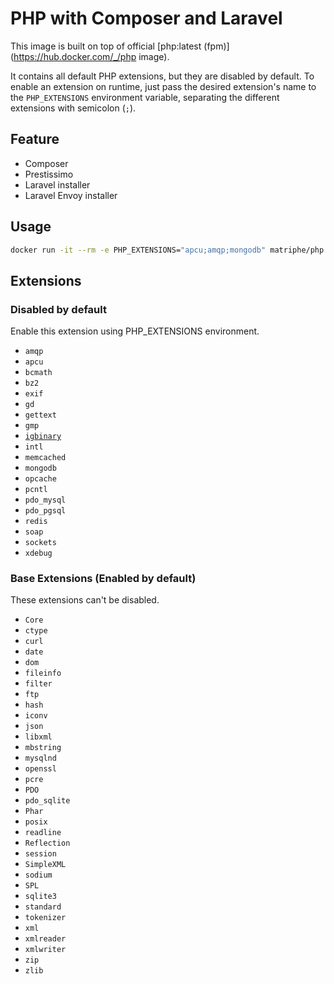 # PHP with Composer and Laravel

This image is built on top of official [php:latest (fpm)](https://hub.docker.com/_/php image).

It contains all default PHP extensions, but they are disabled by default. To enable an extension on runtime, just pass the desired extension's name to the `PHP_EXTENSIONS` environment variable, separating the different extensions with semicolon (`;`).

## Feature

* Composer
* Prestissimo
* Laravel installer
* Laravel Envoy installer

## Usage

```sh
docker run -it --rm -e PHP_EXTENSIONS="apcu;amqp;mongodb" matriphe/php:latest
```

## Extensions

### Disabled by default

Enable this extension using PHP_EXTENSIONS environment.

- `amqp`
- `apcu`
- `bcmath`
- `bz2`
- `exif`
- `gd`
- `gettext`
- `gmp`
- [`igbinary`](https://github.com/igbinary/igbinary)
- `intl`
- `memcached`
- `mongodb`
- `opcache`
- `pcntl`
- `pdo_mysql`
- `pdo_pgsql`
- `redis`
- `soap`
- `sockets`
- `xdebug`

### Base Extensions (Enabled by default)

These extensions can't be disabled.

- `Core`
- `ctype`
- `curl`
- `date`
- `dom`
- `fileinfo`
- `filter`
- `ftp`
- `hash`
- `iconv`
- `json`
- `libxml`
- `mbstring`
- `mysqlnd`
- `openssl`
- `pcre`
- `PDO`
- `pdo_sqlite`
- `Phar`
- `posix`
- `readline`
- `Reflection`
- `session`
- `SimpleXML`
- `sodium`
- `SPL`
- `sqlite3`
- `standard`
- `tokenizer`
- `xml`
- `xmlreader`
- `xmlwriter`
- `zip`
- `zlib`
